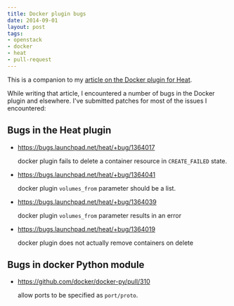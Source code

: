 ```yaml
---
title: Docker plugin bugs
date: 2014-09-01
layout: post
tags:
- openstack
- docker
- heat
- pull-request
---
```


This is a companion to my [article on the Docker plugin for Heat][1].

[1]: |filename|/2014-08-30-docker-plugin-for-openstack-he.md

While writing that article, I encountered a number of bugs in the
Docker plugin and elsewhere.  I've submitted patches for most of the
issues I encountered:

## Bugs in the Heat plugin

- <https://bugs.launchpad.net/heat/+bug/1364017>

    docker plugin fails to delete a container resource in
  `CREATE_FAILED` state.

- <https://bugs.launchpad.net/heat/+bug/1364041>

    docker plugin `volumes_from` parameter should be a list.

- <https://bugs.launchpad.net/heat/+bug/1364039>

    docker plugin `volumes_from` parameter results in an error

- <https://bugs.launchpad.net/heat/+bug/1364019>

    docker plugin does not actually remove containers on delete

## Bugs in docker Python module

- <https://github.com/docker/docker-py/pull/310>

    allow ports to be specified as `port/proto`.

